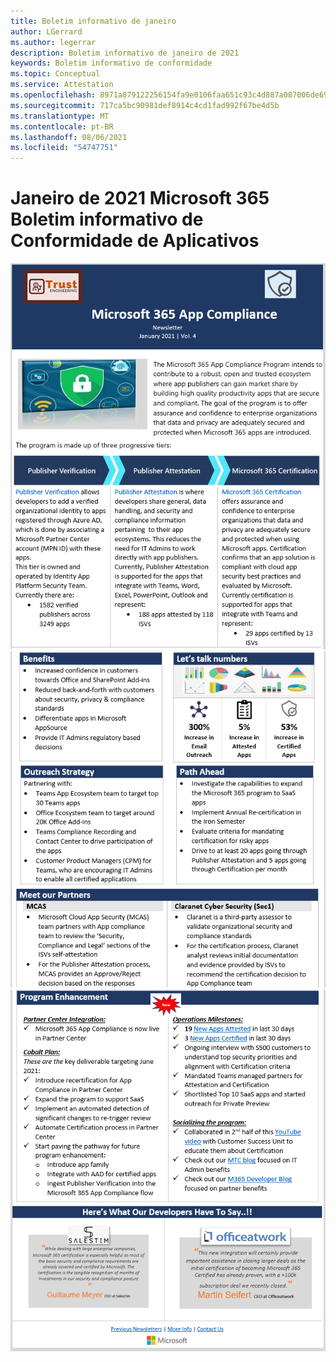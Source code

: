 ```yaml
---
title: Boletim informativo de janeiro
author: LGerrard
ms.author: legerrar
description: Boletim informativo de janeiro de 2021
keywords: Boletim informativo de conformidade
ms.topic: Conceptual
ms.service: Attestation
ms.openlocfilehash: 8971a079122256154fa9e0106faa651c93c4d887a087006de69cc832a9eb1439
ms.sourcegitcommit: 717ca5bc90981def8914c4cd1fad992f67be4d5b
ms.translationtype: MT
ms.contentlocale: pt-BR
ms.lasthandoff: 08/06/2021
ms.locfileid: "54747751"
---
```

# <a name="january-2021-microsoft-365-app-compliance-newsletter"></a>Janeiro de 2021 Microsoft 365 Boletim informativo de Conformidade de Aplicativos

![Texto alt ](../media/Jan1.PNG)
 ![ Texto Alt texto ](../media/Jan2.PNG)
 ![ Alt text](../media/Jan3.PNG)
